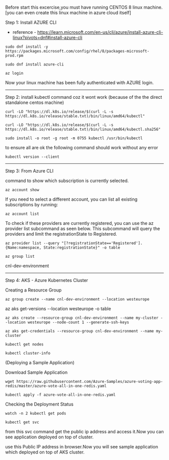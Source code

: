 Before start this excercise,you must have running CENTOS 8 linux machine. [you can even create this linux machine in azure cloud itself]

Step 1: Install AZURE CLI
- reference - https://learn.microsoft.com/en-us/cli/azure/install-azure-cli-linux?pivots=dnf#install-azure-cli
```
sudo dnf install -y https://packages.microsoft.com/config/rhel/8/packages-microsoft-prod.rpm
```

```
sudo dnf install azure-cli
```

```
az login
```

Now your linux machine has been fully authenticated with AZURE login.

******************************************************


Step 2: install kubectl command coz it wont work (because of the the direct standalone centos machine)



```
curl -LO "https://dl.k8s.io/release/$(curl -L -s https://dl.k8s.io/release/stable.txt)/bin/linux/amd64/kubectl"
```
```
curl -LO "https://dl.k8s.io/release/$(curl -L -s https://dl.k8s.io/release/stable.txt)/bin/linux/amd64/kubectl.sha256"
```

```
sudo install -o root -g root -m 0755 kubectl /usr/bin/kubectl
```

to ensure all are ok the following command should work without any error
```
kubectl version --client
```
**************************************************************


Step 3: From Azure CLI


command to show which subscription is currently selected.

```
az account show
```
If you need to select a different account, you can list all existing subscriptions by running:
```
az account list
```
To check if these providers are currently registered, you can use the az provider list subcommand as seen below. This subcommand will query the providers and limit the registrationState to Registered.
```
az provider list --query "[?registrationState=='Registered'].{Name:namespace, State:registrationState}" -o table
```
```
az group list
```
cnl-dev-environment

************************************************************

Step 4: AKS - Azure Kubernetes Cluster

Creating a Resource Group
```
az group create --name cnl-dev-environment --location westeurope 
```
az aks get-versions --location westeurope -o table
```
az aks create --resource-group cnl-dev-environment --name my-cluster --location westeurope --node-count 1 --generate-ssh-keys
```
```
az aks get-credentials --resource-group cnl-dev-environment --name my-cluster
```
```
kubectl get nodes
```

```
kubectl cluster-info
```
(Deploying a Sample Application)

Download Sample Application

```
wget https://raw.githubusercontent.com/Azure-Samples/azure-voting-app-redis/master/azure-vote-all-in-one-redis.yaml
```

```
kubectl apply -f azure-vote-all-in-one-redis.yaml
```


Checking the Deployment Status

```
watch -n 2 kubectl get pods
```

```
kubectl get svc
````
from this svc command get the public ip address and access it.Now you can see application deployed on top of cluster.

use this Public IP address in browser.Now you will see sample application which deployed on top of AKS cluster.


